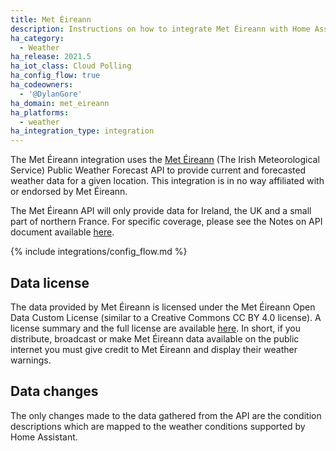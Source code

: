 ```yaml
---
title: Met Éireann
description: Instructions on how to integrate Met Éireann with Home Assistant.
ha_category:
  - Weather
ha_release: 2021.5
ha_iot_class: Cloud Polling
ha_config_flow: true
ha_codeowners:
  - '@DylanGore'
ha_domain: met_eireann
ha_platforms:
  - weather
ha_integration_type: integration
---
```


The Met Éireann integration uses the [Met Éireann](https://met.ie) (The Irish Meteorological Service) Public Weather Forecast API to provide current and forecasted weather data for a given location. This integration is in no way affiliated with or endorsed by Met Éireann.

<div class="note">

The Met Éireann API will only provide data for Ireland, the UK and a small part of northern France. For specific coverage, please see the Notes on API document available [here](https://data.gov.ie/dataset/met-eireann-weather-forecast-api/resource/027da6d5-d819-48d1-9b16-331dba169bd1).

</div>

{% include integrations/config_flow.md %}

## Data license

The data provided by Met Éireann is licensed under the Met Éireann Open Data Custom License (similar to a Creative Commons CC BY 4.0 license). A license summary and the full license are available [here](https://data.gov.ie/dataset/met-eireann-weather-forecast-api/resource/027da6d5-d819-48d1-9b16-331dba169bd1). In short, if you distribute, broadcast or make Met Éireann data available on the public internet you must give credit to Met Éireann and display their weather warnings.

## Data changes

The only changes made to the data gathered from the API are the condition descriptions which are mapped to the weather conditions supported by Home Assistant.

